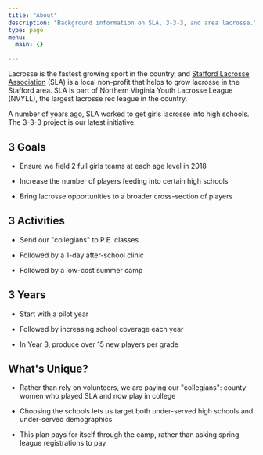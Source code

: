 ```yaml
---
title: "About"
description: "Background information on SLA, 3-3-3, and area lacrosse."
type: page
menu:
  main: {}

---
```


Lacrosse is the fastest growing sport in the country, and
[Stafford Lacrosse Association](http://staffordyouthlacrosse.com) (SLA)
is a local non-profit that helps to grow lacrosse in the Stafford area.
SLA is part of Northern Virginia Youth Lacrosse League (NVYLL), the
largest lacrosse rec league in the country.

A number of years ago, SLA worked to get girls lacrosse into high
schools. The 3-3-3 project is our latest initiative.

## 3 Goals

- Ensure we field 2 full girls teams at each age level in 2018

- Increase the number of players feeding into certain high schools

- Bring lacrosse opportunities to a broader cross-section of players

## 3 Activities

- Send our "collegians" to P.E. classes

- Followed by a 1-day after-school clinic

- Followed by a low-cost summer camp

## 3 Years

- Start with a pilot year

- Followed by increasing school coverage each year

- In Year 3, produce over 15 new players per grade

## What's Unique?

- Rather than rely on volunteers, we are paying our "collegians":
  county women who played SLA and now play in college

- Choosing the schools lets us target both under-served high
  schools and under-served demographics

- This plan pays for itself through the camp, rather than asking
  spring league registrations to pay

